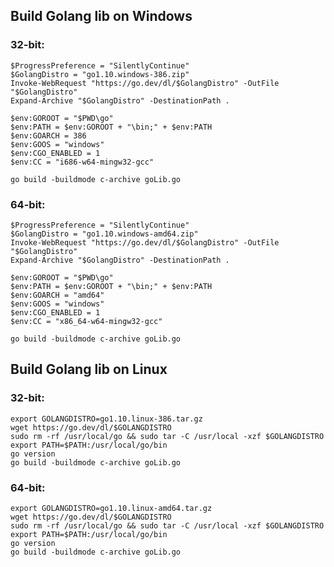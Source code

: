 ## Build Golang lib on Windows

### 32-bit:

    $ProgressPreference = "SilentlyContinue"
    $GolangDistro = "go1.10.windows-386.zip"
    Invoke-WebRequest "https://go.dev/dl/$GolangDistro" -OutFile "$GolangDistro"
    Expand-Archive "$GolangDistro" -DestinationPath .

    $env:GOROOT = "$PWD\go"
    $env:PATH = $env:GOROOT + "\bin;" + $env:PATH
    $env:GOARCH = 386
    $env:GOOS = "windows"
    $env:CGO_ENABLED = 1
    $env:CC = "i686-w64-mingw32-gcc"

    go build -buildmode c-archive goLib.go

### 64-bit:

    $ProgressPreference = "SilentlyContinue"
    $GolangDistro = "go1.10.windows-amd64.zip"
    Invoke-WebRequest "https://go.dev/dl/$GolangDistro" -OutFile "$GolangDistro"
    Expand-Archive "$GolangDistro" -DestinationPath .

    $env:GOROOT = "$PWD\go"
    $env:PATH = $env:GOROOT + "\bin;" + $env:PATH
    $env:GOARCH = "amd64"
    $env:GOOS = "windows"
    $env:CGO_ENABLED = 1
    $env:CC = "x86_64-w64-mingw32-gcc"

    go build -buildmode c-archive goLib.go

## Build Golang lib on Linux

### 32-bit:

    export GOLANGDISTRO=go1.10.linux-386.tar.gz
    wget https://go.dev/dl/$GOLANGDISTRO
    sudo rm -rf /usr/local/go && sudo tar -C /usr/local -xzf $GOLANGDISTRO
    export PATH=$PATH:/usr/local/go/bin
    go version
    go build -buildmode c-archive goLib.go

### 64-bit:

    export GOLANGDISTRO=go1.10.linux-amd64.tar.gz
    wget https://go.dev/dl/$GOLANGDISTRO
    sudo rm -rf /usr/local/go && sudo tar -C /usr/local -xzf $GOLANGDISTRO
    export PATH=$PATH:/usr/local/go/bin
    go version
    go build -buildmode c-archive goLib.go
